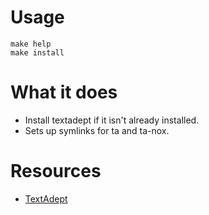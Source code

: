 # Usage

    make help
    make install

# What it does
- Install textadept if it isn't already installed.
- Sets up symlinks for ta and ta-nox.

# Resources
- [TextAdept](https://foicica.com/textadept/)